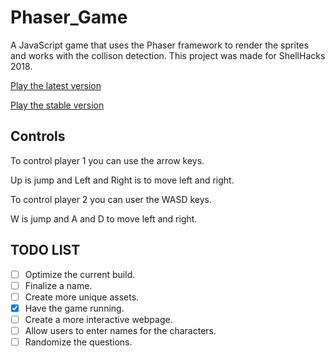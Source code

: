 # Phaser_Game
A JavaScript game that uses the Phaser framework to render the sprites and works with the collison detection. This project was made for ShellHacks 2018.

[Play the latest version](https://lucknell.github.io/Phaser_Game/lastest.html)

[Play the stable version](https://lucknell.github.io/Phaser_Game/)

## Controls

To control player 1 you can use the arrow keys.

Up is jump and Left and Right is to move left and right.

To control player 2 you can user the WASD keys. 

W is jump and A and D to move left and right.

## TODO LIST

- [ ] Optimize the current build.
- [ ] Finalize a name.
- [ ] Create more unique assets.
- [X] Have the game running.
- [ ] Create a more interactive webpage. 
- [ ] Allow users to enter names for the characters.
- [ ] Randomize the questions.
